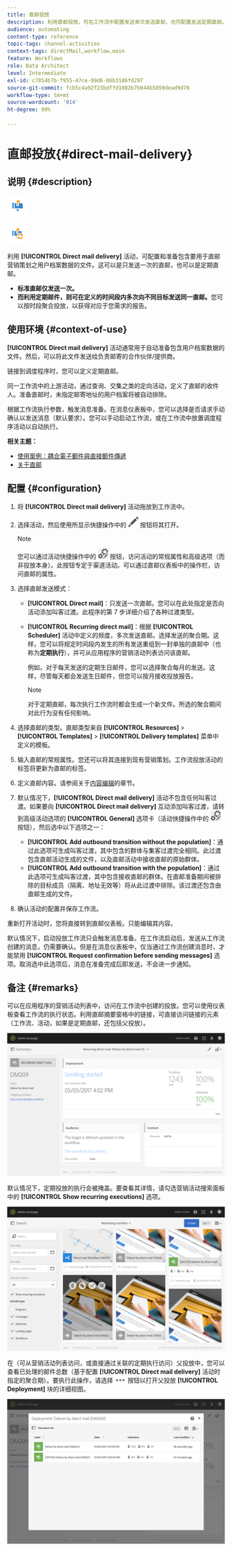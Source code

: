 ```yaml
---
title: 直邮投放
description: 利用直邮投放，可在工作流中配置发送单次发送直邮，也可配置发送定期直邮。
audience: automating
content-type: reference
topic-tags: channel-activities
context-tags: directMail,workflow,main
feature: Workflows
role: Data Architect
level: Intermediate
exl-id: c7854b7b-f955-47ce-99d6-86b3186fd297
source-git-commit: fcb5c4a92f23bdffd1082b7b044b5859dead9d70
workflow-type: tm+mt
source-wordcount: '914'
ht-degree: 99%

---
```


# 直邮投放{#direct-mail-delivery}

## 说明 {#description}

![](assets/paper.png)

![](assets/recurrentpaper.png)

利用 **[!UICONTROL Direct mail delivery]** 活动，可配置和准备包含要用于直邮营销策划之用户档案数据的文件。这可以是只发送一次的直邮，也可以是定期直邮。

* **标准直邮仅发送一次。**
* **而利用定期邮件，则可在定义的时间段内多次向不同目标发送同一直邮。**&#x200B;您可以按时段聚合投放，以获得对应于您需求的报告。

## 使用环境 {#context-of-use}

**[!UICONTROL Direct mail delivery]** 活动通常用于自动准备包含用户档案数据的文件。然后，可以将此文件发送给负责邮寄的合作伙伴/提供商。

链接到调度程序时，您可以定义定期直邮。

同一工作流中的上游活动，通过查询、交集之类的定向活动，定义了直邮的收件人。准备直邮时，未指定邮寄地址的用户档案将被自动排除。

根据工作流执行参数，触发消息准备。在消息仪表板中，您可以选择是否请求手动确认以发送消息（默认要求）。您可以手动启动工作流，或在工作流中放置调度程序活动以自动执行。

**相关主题：**

* [使用案例：耦合電子郵件與直接郵件傳遞](../../automating/using/coupling-email-direct-mail.md)
* [关于直邮](../../channels/using/about-direct-mail.md)

## 配置 {#configuration}

1. 将 **[!UICONTROL Direct mail delivery]** 活动拖放到工作流中。
1. 选择活动，然后使用所显示快捷操作中的 ![](assets/edit_darkgrey-24px.png) 按钮将其打开。

   >[!NOTE]
   >
   >您可以通过活动快捷操作中的 ![](assets/dlv_activity_params-24px.png) 按钮，访问活动的常规属性和高级选项（而非投放本身）。此按钮专定于渠道活动。可以通过直邮仪表板中的操作栏，访问直邮的属性。

1. 选择直邮发送模式：

   * **[!UICONTROL Direct mail]**：只发送一次直邮。您可以在此处指定是否向活动添加叫客过渡。此程序的第 7 步详细介绍了各种过渡类型。
   * **[!UICONTROL Recurring direct mail]**：根据 **[!UICONTROL Scheduler]** 活动中定义的频度，多次发送直邮。选择发送的聚合期。这样，您可以将规定时间段内发生的所有发送重组到一封单独的直邮中（也称为&#x200B;**定期执行**），并可从应用程序的营销活动列表访问该直邮。

      例如，对于每天发送的定期生日邮件，您可以选择聚合每月的发送。这样，尽管每天都会发送生日邮件，但您可以按月接收投放报告。

      >[!NOTE]
      >
      >对于定期直邮，每次执行工作流时都会生成一个新文件。所选的聚合期间对此行为没有任何影响。

1. 选择直邮的类型。直邮类型来自 **[!UICONTROL Resources]** > **[!UICONTROL Templates]** > **[!UICONTROL Delivery templates]** 菜单中定义的模板。
1. 输入直邮的常规属性。您还可以将其连接到现有营销策划。工作流投放活动的标签将更新为直邮的标签。
1. 定义直邮内容。请参阅关于[内容编辑](../../designing/using/personalization.md)的章节。
1. 默认情况下，**[!UICONTROL Direct mail delivery]** 活动不包含任何叫客过渡。如果要向 **[!UICONTROL Direct mail delivery]** 互动添加叫客过渡，请转到高级活动选项的 **[!UICONTROL General]** 选项卡（活动快捷操作中的 ![](assets/dlv_activity_params-24px.png) 按钮），然后选中以下选项之一：

   * **[!UICONTROL Add outbound transition without the population]**：通过此选项可生成叫客过渡，其中包含的群体与集客过渡完全相同。此过渡包含直邮活动生成的文件，以及直邮活动中接收直邮的原始群体。
   * **[!UICONTROL Add outbound transition with the population]**：通过此选项可生成叫客过渡，其中包含接收直邮的群体。在直邮准备期间被排除的目标成员（隔离、地址无效等）将从此过渡中排除。该过渡还包含由直邮生成的文件。

1. 确认活动的配置并保存工作流。

重新打开活动时，您将直接转到直邮仪表板。只能编辑其内容。

默认情况下，启动投放工作流只会触发消息准备。在工作流启动后，发送从工作流创建的消息，仍需要确认。但是在消息仪表板中，仅当通过工作流创建消息时，才能禁用 **[!UICONTROL Request confirmation before sending messages]** 选项。取消选中此选项后，消息在准备完成后即发送，不会进一步通知。

## 备注 {#remarks}

可以在应用程序的营销活动列表中，访问在工作流中创建的投放。您可以使用仪表板查看工作流的执行状态。利用直邮摘要窗格中的链接，可直接访问链接的元素（工作流、活动，如果是定期直邮，还包括父投放）。

![](assets/wkf_display_parent_elements_direct_mail.png)

默认情况下，定期投放的执行会被掩盖。要查看其详情，请勾选营销活动搜索面板中的 **[!UICONTROL Show recurring executions]** 选项。

![](assets/wkf_display_recurrent_executions_direct_mail.png)

在（可从营销活动列表访问，或直接通过关联的定期执行访问）父投放中，您可以查看已处理的邮件总数（基于配置 **[!UICONTROL Direct mail delivery]** 活动时指定的聚合期）。要执行此操作，请选择 ![](assets/wkf_dlv_detail_button.png) 按钮以打开父投放 **[!UICONTROL Deployment]** 块的详细视图。

![](assets/wkf_display_recurrent_executions_3_direct_mail.png)
